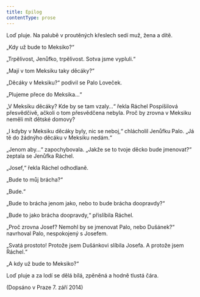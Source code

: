 ```yaml
---
title: Epilog
contentType: prose
---
```


<section>

Loď pluje. Na palubě v proutěných křeslech sedí muž, žena a dítě.

„Kdy už bude to Meksiko?“

„Trpělivost, Jenůfko, trpělivost. Sotva jsme vypluli.“

„Mají v tom Meksiku taky děcáky?“

„Děcáky v Meksiku?“ podivil se Palo Loveček.

„Plujeme přece do Meksika…“

„V Meksiku děcáky? Kde by se tam vzaly…“ řekla Ráchel Pos­pí­šilová přesvědčivě, ačkoli o tom přesvědčena nebyla. Proč by zrovna v Meksiku neměli mít dětské domovy?

„I kdyby v Meksiku děcáky byly, nic se neboj,“ chlácholil Jenůfku Palo. „Já tě do žádnýho děcáku v Meksiku nedám.“

„Jenom aby…“ zapochybovala. „Jakže se to tvoje děcko bude jmenovat?“ zeptala se Jenůfka Ráchel.

„Josef,“ řekla Ráchel odhodlaně.

„Bude to můj brácha?“

„Bude.“

„Bude to brácha jenom jako, nebo to bude brácha doopravdy?“

„Bude to jako brácha doopravdy,“ přislíbila Ráchel.

„Proč zrovna Josef? Nemohl by se jmenovat Palo, nebo Dušánek?“ navrhoval Palo, nespokojený s Josefem.

„Svatá prostoto! Protože jsem Dušánkovi slíbila Josefa. A protože jsem Ráchel.“

„A kdy už bude to Meksiko?“

</section>

<section>

Loď pluje a za lodí se dělá bílá, zpěněná a hodně tlustá čára.

</section>

<section>

(Dopsáno v Praze 7. září 2014)

</section>
